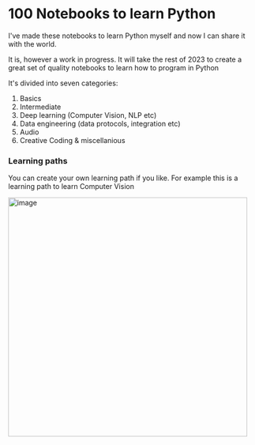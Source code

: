 # 100 Notebooks to learn Python
I've made these notebooks to learn Python myself and now I can share it with the world. 

It is, however a work in progress. It will take the rest of 2023 to create a great set of quality notebooks to learn how to program in Python

It's divided into seven categories:

1. Basics
2. Intermediate
3. Deep learning (Computer Vision, NLP etc)
4. Data engineering (data protocols, integration etc)
5. Audio
6. Creative Coding & miscellanious


### Learning paths
You can create your own learning path if you like. 
For example this is a learning path to learn Computer Vision


<img width="484" alt="image" src="https://user-images.githubusercontent.com/37507786/215176985-d3cb1b94-1aac-4bf9-85fc-b1e46ef7426a.png">



